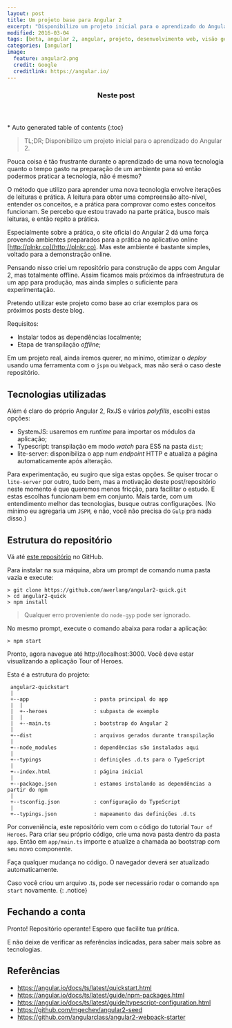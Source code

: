 ```yaml
---
layout: post
title: Um projeto base para Angular 2
excerpt: "Disponibilizo um projeto inicial para o aprendizado do Angular 2."
modified: 2016-03-04
tags: [beta, angular 2, angular, projeto, desenvolvimento web, visão geral, ajuda]
categories: [angular]
image:
  feature: angular2.png
  credit: Google
  creditlink: https://angular.io/
---
```


<section id="table-of-contents" class="toc">
  <header>
    <h3>Neste post</h3>
  </header>
  <div id="drawer" markdown="1">
  *  Auto generated table of contents
  {:toc}
  </div>
</section><!-- /#table-of-contents -->

> TL;DR; Disponibilizo um projeto inicial para o aprendizado do Angular 2.

Pouca coisa é tão frustrante durante o aprendizado de uma nova tecnologia quanto o tempo gasto na preparação de um ambiente para só então podermos praticar a tecnologia, não é mesmo?

O método que utilizo para aprender uma nova tecnologia envolve iterações de leituras e prática. A leitura para obter uma compreensão alto-nível, entender os conceitos, e a prática para comprovar como estes conceitos funcionam. Se percebo que estou travado na parte prática, busco mais leituras, e então repito a prática.   

Especialmente sobre a prática, o site oficial do Angular 2 dá uma força provendo ambientes preparados para a prática no aplicativo online [http://plnkr.co](http://plnkr.co). Mas este ambiente é bastante simples, voltado para a demonstração online.

Pensando nisso criei um repositório para construção de apps com Angular 2, mas totalmente offline. Assim ficamos mais próximos da infraestrutura de um app para produção, mas ainda simples o suficiente para experimentação.

Pretendo utilizar este projeto como base ao criar exemplos para os próximos posts deste blog.

Requisitos:

* Instalar todos as dependências localmente;
* Etapa de transpilação *offline*;

Em um projeto real, ainda iremos querer, no mínimo, otimizar o *deploy* usando uma ferramenta com o `jspm` ou `Webpack`, mas não será o caso deste repositório.

## Tecnologias utilizadas

Além é claro do próprio Angular 2, RxJS e vários *polyfills*, escolhi estas opções:

* SystemJS: usaremos em *runtime* para importar os módulos da aplicação;
* Typescript: transpilação em modo *watch* para ES5 na pasta `dist`;
* lite-server: disponibiliza o app num *endpoint* HTTP e atualiza a página automaticamente após alteração.

Para experimentação, eu sugiro que siga estas opções. Se quiser trocar o `lite-server` por outro, tudo bem, mas a motivação deste post/repositório neste momento é que queremos menos fricção, para facilitar o estudo. E estas escolhas funcionam bem em conjunto. Mais tarde, com um entendimento melhor das tecnologias, busque outras configurações. (No mínimo eu agregaria um `JSPM`, e não, você não precisa do `Gulp` pra nada disso.)

## Estrutura do repositório

Vá até [este repositório](https://github.com/awerlang/angular2-quick) no GitHub.

Para instalar na sua máquina, abra um prompt de comando numa pasta vazia e execute:

```
> git clone https://github.com/awerlang/angular2-quick.git
> cd angular2-quick
> npm install
```

> Qualquer erro proveniente do `node-gyp` pode ser ignorado.

No mesmo prompt, execute o comando abaixa para rodar a aplicação:

```
> npm start
```

Pronto, agora navegue até http://localhost:3000. Você deve estar visualizando a aplicação Tour of Heroes.

Esta é a estrutura do projeto:

```
 angular2-quickstart
 |
 +--app                     : pasta principal do app
 |  |
 |  +--heroes               : subpasta de exemplo
 |  |
 |  +--main.ts              : bootstrap do Angular 2
 |
 +--dist                    : arquivos gerados durante transpilação
 |
 +--node_modules            : dependências são instaladas aqui
 |
 +--typings                 : definições .d.ts para o TypeScript
 |
 +--index.html              : página inicial
 |
 +--package.json            : estamos instalando as dependências a partir do npm
 |
 +--tsconfig.json           : configuração do TypeScript
 |
 +--typings.json            : mapeamento das definições .d.ts
```

Por conveniência, este repositório vem com o código do tutorial `Tour of Heroes`. Para criar seu próprio código, crie uma nova pasta dentro da pasta `app`. Então em `app/main.ts` importe e atualize a chamada ao bootstrap com seu novo componente.  

Faça qualquer mudança no código. O navegador deverá ser atualizado automaticamente.

Caso você criou um arquivo .ts, pode ser necessário rodar o comando `npm start` novamente.
{: .notice} 

## Fechando a conta

Pronto! Repositório operante! Espero que facilite tua prática.

E não deixe de verificar as referências indicadas, para saber mais sobre as tecnologias.

## Referências

* https://angular.io/docs/ts/latest/quickstart.html
* https://angular.io/docs/ts/latest/guide/npm-packages.html
* https://angular.io/docs/ts/latest/guide/typescript-configuration.html
* https://github.com/mgechev/angular2-seed
* https://github.com/angularclass/angular2-webpack-starter